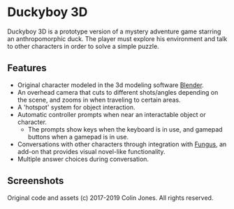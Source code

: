 # Duckyboy 3D #

Duckyboy 3D is a prototype version of a mystery adventure game starring an anthropomorphic duck. The player must explore his environment and talk to other characters in order to solve a simple puzzle.

## Features ##
* Original character modeled in the 3d modeling software [Blender](https://www.blender.org/).
* An overhead camera that cuts to different shots/angles depending on the scene, and zooms in when traveling to certain areas.
* A 'hotspot' system for object interaction.
* Automatic controller prompts when near an interactable object or character.
  * The prompts show keys when the keyboard is in use, and gamepad buttons when a gamepad is in use.
* Conversations with other characters through integration with [Fungus](https://github.com/snozbot/fungus), an add-on that provides visual novel-like functionality.
* Multiple answer choices during conversation.

## Screenshots ##






Original code and assets (c) 2017-2019 Colin Jones. All rights reserved.
